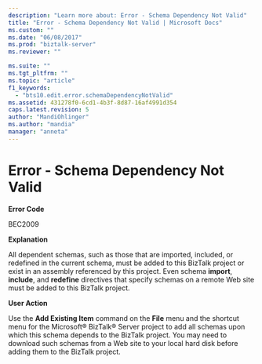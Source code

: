 ```yaml
---
description: "Learn more about: Error - Schema Dependency Not Valid"
title: "Error - Schema Dependency Not Valid | Microsoft Docs"
ms.custom: ""
ms.date: "06/08/2017"
ms.prod: "biztalk-server"
ms.reviewer: ""

ms.suite: ""
ms.tgt_pltfrm: ""
ms.topic: "article"
f1_keywords: 
  - "bts10.edit.error.schemaDependencyNotValid"
ms.assetid: 431278f0-6cd1-4b3f-8d87-16af4991d354
caps.latest.revision: 5
author: "MandiOhlinger"
ms.author: "mandia"
manager: "anneta"
---
```

# Error - Schema Dependency Not Valid
**Error Code**  
  
 BEC2009  
  
 **Explanation**  
  
 All dependent schemas, such as those that are imported, included, or redefined in the current schema, must be added to this BizTalk project or exist in an assembly referenced by this project. Even schema **import**, **include**, and **redefine** directives that specify schemas on a remote Web site must be added to this BizTalk project.  
  
 **User Action**  
  
 Use the **Add Existing Item** command on the **File** menu and the shortcut menu for the Microsoft® BizTalk® Server project to add all schemas upon which this schema depends to the BizTalk project. You may need to download such schemas from a Web site to your local hard disk before adding them to the BizTalk project.
